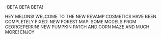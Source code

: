 -BETA BETA BETA!

HEY MELONS! WELCOME TO THE NEW REVAMP COSMETICS HAVE BEEN COMPLETELY
FIXED! NEW FOREST MAP. SOME MODELS FROM GEORGEPERRIN! NEW PUMPKIN
PATCH AND CORN MAZE AND MUCH MORE! ENJOY
